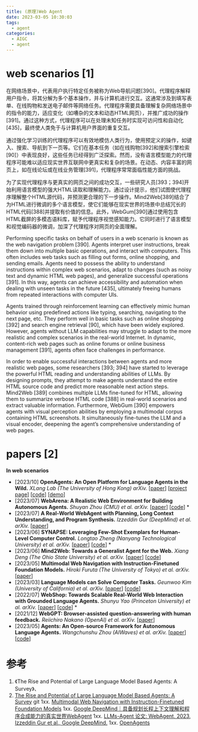 ```yaml
---
title: (原理)Web Agent
date: 2023-03-05 10:30:03
tags:
  - agent
categories:
  - AIGC  
  - agent
---
```


<p></p>
<!-- more -->

# web scenarios [1]
在网络场景中，代表用户执行特定任务被称为Web导航问题[390]。代理程序解释用户指令，将其分解为多个基本操作，并与计算机进行交互。这通常涉及到填写表单、在线购物和发送电子邮件等网络任务。代理程序需要具备理解复杂网络场景中的指令的能力，适应变化（如嘈杂的文本和动态HTML网页），并推广成功的操作[391]。通过这种方式，代理程序可以在处理未知任务时实现可访问性和自动化[435]，最终使人类免于与计算机用户界面的重复交互。

通过强化学习训练的代理程序可以有效地模仿人类行为，使用预定义的操作，如键入、搜索、导航到下一页等。它们在基本任务（如在线购物[392]和搜索引擎检索[90]）中表现良好，这些任务已经得到广泛探索。然而，没有语言模型能力的代理程序可能难以适应现实世界互联网中更真实和复杂的场景。在动态、内容丰富的网页上，如在线论坛或在线业务管理[391]，代理程序常常面临性能方面的挑战。

为了实现代理程序与更真实的网页之间的成功交互，一些研究人员[393；394]开始利用语言模型的强大HTML读取和理解能力。通过设计提示，他们试图使代理程序理解整个HTML源代码，并预测更合理的下一步操作。Mind2Web[389]结合了为HTML进行微调的多个语言模型，使它们能够在现实世界的场景中总结冗长的HTML代码[388]并提取有价值的信息。此外，WebGum[390]通过使用包含HTML截屏的多模态语料库，赋予代理程序视觉感知能力。它同时进行了语言模型和视觉编码器的微调，加深了代理程序对网页的全面理解。

Performing specific tasks on behalf of users in a web scenario is known as the web navigation problem [390]. Agents interpret user instructions, break them down into multiple basic operations, and interact with computers. This often includes web tasks such as filling out forms, online shopping, and sending emails. Agents need to possess the ability to understand instructions within complex web scenarios, adapt to changes (such as noisy text and dynamic HTML web pages), and generalize successful operations [391]. In this way, agents can achieve accessibility and automation when dealing with unseen tasks in the future [435], ultimately freeing humans from repeated interactions with computer UIs. 



Agents trained through reinforcement learning can effectively mimic human behavior using predefined actions like typing, searching, navigating to the next page, etc. They perform well in basic tasks such as online shopping [392] and search engine retrieval [90], which have been widely explored. However, agents without LLM capabilities may struggle to adapt to the more realistic and complex scenarios in the real-world Internet. In dynamic, content-rich web pages such as online forums or online business management [391], agents often face challenges in performance. 



In order to enable successful interactions between agents and more realistic web pages, some researchers [393; 394] have started to leverage the powerful HTML reading and understanding abilities of LLMs. By designing prompts, they attempt to make agents understand the entire HTML source code and predict more reasonable next action steps. Mind2Web [389] combines multiple LLMs fine-tuned for HTML, allowing them to summarize verbose HTML code [388] in real-world scenarios and extract valuable information. Furthermore, WebGum [390] empowers agents with visual perception abilities by employing a multimodal corpus containing HTML screenshots. It simultaneously fine-tunes the LLM and a visual encoder, deepening the agent’s comprehensive understanding of web pages.

# papers [2]

**In web scenarios**
- [2023/10] **OpenAgents: An Open Platform for Language Agents in the Wild.** *XLang Lab (The University of Hong Kong) arXiv.* [[paper](https://arxiv.org/abs/2310.10634)] [[project page](https://docs.xlang.ai)] [[code](https://github.com/xlang-ai/OpenAgents)] [[demo](https://chat.xlang.ai)]
- [2023/07] **WebArena: A Realistic Web Environment for Building Autonomous Agents.** *Shuyan Zhou (CMU) et al. arXiv.* [[paper](https://arxiv.org/abs/2307.13854)] [[code](https://webarena.dev/)] *
- [2023/07] **A Real-World WebAgent with Planning, Long Context Understanding, and Program Synthesis.** *Izzeddin Gur (DeepMind) et al. arXiv.* [[paper](https://arxiv.org/abs/2307.12856)]
- [2023/06] **SYNAPSE: Leveraging Few-Shot Exemplars for
Human-Level Computer Control.** *Longtao Zheng (Nanyang Technological University) et al. arXiv.* [[paper](https://arxiv.org/abs/2306.07863)] [[code](https://github.com/ltzheng/synapse)] *
- [2023/06] **Mind2Web: Towards a Generalist Agent for the Web.** *Xiang Deng (The Ohio State University) et al. arXiv.* [[paper](https://arxiv.org/abs/2306.06070)] [[code](https://osu-nlp-group.github.io/Mind2Web/)]
- [2023/05] **Multimodal Web Navigation with Instruction-Finetuned Foundation Models.** *Hiroki Furuta (The University of Tokyo) et al. arXiv.* [[paper](https://arxiv.org/abs/2305.11854)]
- [2023/03] **Language Models can Solve Computer Tasks.** *Geunwoo Kim (University of California) et al. arXiv.* [[paper](https://arxiv.org/abs/2303.17491)] [[code](https://github.com/posgnu/rci-agent)]
- [2022/07] **WebShop: Towards Scalable Real-World Web Interaction with Grounded Language Agents.** *Shunyu Yao (Princeton University) et al. arXiv.* [[paper](https://arxiv.org/abs/2207.01206)] [[code](https://webshop-pnlp.github.io/)] *
- [2021/12] **WebGPT: Browser-assisted question-answering with human feedback.** *Reiichiro Nakano (OpenAI) et al. arXiv.* [[paper](https://arxiv.org/abs/2112.09332)]
- [2023/05] **Agents: An Open-source Framework for Autonomous Language Agents.** *Wangchunshu Zhou (AIWaves) et al. arXiv.* [[paper](https://arxiv.org/pdf/2309.07870.pdf)] [[code](https://github.com/aiwaves-cn/agents)]

# 参考
1. 《The Rise and Potential of Large Language Model Based Agents: A Survey》、
2. [The Rise and Potential of Large Language Model Based Agents: A Survey](https://github.com/woooodyy/llm-agent-paper-list) git
1xx. [Multimodal Web Navigation with Instruction-Finetuned Foundation Models](https://sites.google.com/view/mm-webnav/)
1xx. [Google DeepMind｜具备规划长程上下文理解和程序合成能力的真实世界WebAgent](https://hub.baai.ac.cn/view/28104)
1xx. [LLMs-Agent 论文: WebAgent, 2023, Izzeddin Gur et al., Google DeepMind.](https://zhuanlan.zhihu.com/p/662146234)
1xx. [OpenAgents](https://github.com/www6v/OpenAgents)